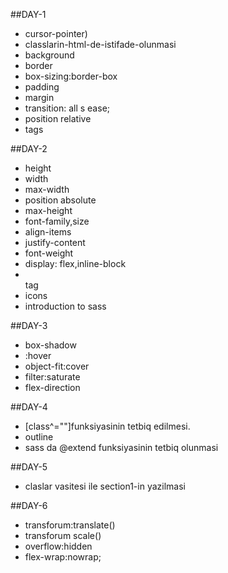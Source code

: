  ##DAY-1
  - cursor-pointer)
  - classlarin-html-de-istifade-olunmasi 
  - background
  - border
  - box-sizing:border-box 
  - padding
  - margin
  - transition: all s ease; 
  - position relative 
  - tags

##DAY-2 
  - height 
  - width 
  - max-width 
  - position absolute 
  - max-height 
  - font-family,size 
  - align-items 
  - justify-content 
  - font-weight 
  - display: flex,inline-block 
  - <br> tag 
  - icons 
  - introduction to sass 

##DAY-3
  - box-shadow 
  - :hover 
  - object-fit:cover
  - filter:saturate
  - flex-direction

##DAY-4
  - [class^=""]funksiyasinin tetbiq edilmesi. 
  - outline  
  - sass da @extend funksiyasinin tetbiq olunmasi 

##DAY-5
  - claslar vasitesi ile section1-in yazilmasi 
  
##DAY-6 
  - transforum:translate()
  - transforum scale()
  - overflow:hidden
  - flex-wrap:nowrap;